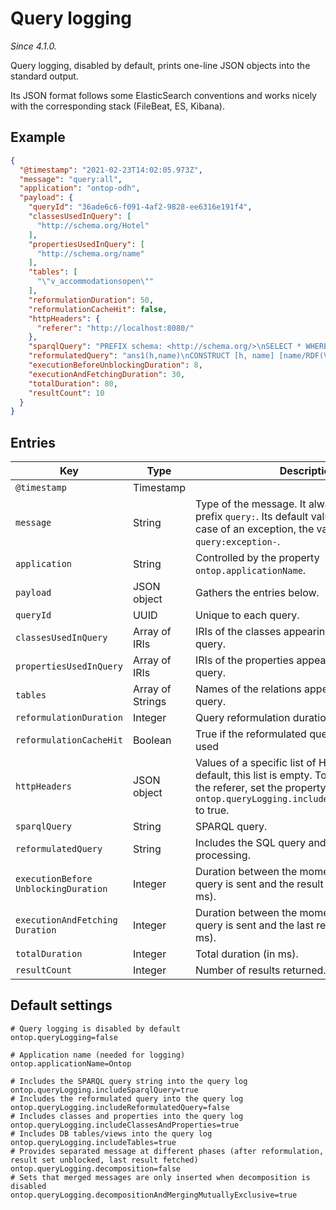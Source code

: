 # Query logging

*Since 4.1.0.*

Query logging, disabled by default, prints one-line JSON objects into the standard output.

Its JSON format follows some ElasticSearch conventions and works nicely with the corresponding stack (FileBeat, ES, Kibana).

## Example
```json
{
  "@timestamp": "2021-02-23T14:02:05.973Z",
  "message": "query:all",
  "application": "ontop-odh",
  "payload": {
    "queryId": "36ade6c6-f091-4af2-9828-ee6316e191f4",
    "classesUsedInQuery": [
      "http://schema.org/Hotel"
    ],
    "propertiesUsedInQuery": [
      "http://schema.org/name"
    ],
    "tables": [
      "\"v_accommodationsopen\""
    ],
    "reformulationDuration": 50,
    "reformulationCacheHit": false,
    "httpHeaders": {
      "referer": "http://localhost:8080/"
    },
    "sparqlQuery": "PREFIX schema: <http://schema.org/>\nSELECT * WHERE {\n  ?h a schema:Hotel ; schema:name ?name .\n  FILTER (langMatches(lang(?name), 'en'))\n} \nLIMIT 10",
    "reformulatedQuery": "ans1(h,name)\nCONSTRUCT [h, name] [name/RDF(VARCHARToTEXT(AccoDetail-en-Name1m51),@en), h/RDF(http://noi.example.org/data/accommodation/{}(VARCHARToTEXT(Id1m148)),IRI)]\n   NATIVE [AccoDetail-en-Name1m51, Id1m148]\nSELECT v1.\"AccoDetail-en-Name\" AS \"AccoDetail-en-Name1m51\", v1.\"Id\" AS \"Id1m148\"\nFROM \"v_accommodationsopen\" v1\nWHERE (v1.\"AccoDetail-en-Name\" IS NOT NULL AND 'HotelPension' = v1.\"AccoTypeId\")\nLIMIT 10\n",
    "executionBeforeUnblockingDuration": 8,
    "executionAndFetchingDuration": 30,
    "totalDuration": 80,
    "resultCount": 10
  }
}
```


## Entries

| Key                | Type  | Description                                     |
| ------------------ | --------- | ---------------------------------------------   |
| `@timestamp`       | Timestamp |                                                 |
| `message`          | String    | Type of the message. It always start with the prefix `query:`. Its default value is `query:all`. In case of an exception, the value starts with `query:exception-`.    |
| `application`      | String    | Controlled by the property `ontop.applicationName`. |
| `payload`  | JSON object      | Gathers the entries below.                 |
| `queryId`  | UUID      | Unique to each query.                 |
| `classesUsedInQuery` | Array of IRIs | IRIs of the classes appearing in the SPARQL query. |
| `propertiesUsedInQuery` | Array of IRIs | IRIs of the properties appearing in the SPARQL query. |
| `tables` | Array of Strings | Names of the relations appearing in the SQL query. |
| `reformulationDuration` | Integer | Query reformulation duration (in ms). |
| `reformulationCacheHit` | Boolean | True if the reformulated query cache has been used |
| `httpHeaders` | JSON object | Values of a specific list of HTTP headers. By default, this list is empty. To track for instance the referer, set the property `ontop.queryLogging.includeHttpHeader.referer` to true. |
| `sparqlQuery` | String | SPARQL query. |
| `reformulatedQuery` | String | Includes the SQL query and the post-processing. |
| `executionBefore` `UnblockingDuration` | Integer | Duration between the moments where the SQL query is sent and the result set is unblocked (in ms). |
| `executionAndFetching` `Duration` | Integer | Duration between the moments where the SQL query is sent and the last result is fetched (in ms). |
| `totalDuration` | Integer | Total duration (in ms). |
| `resultCount` | Integer | Number of results returned. |



## Default settings

```properties
# Query logging is disabled by default
ontop.queryLogging=false

# Application name (needed for logging)
ontop.applicationName=Ontop

# Includes the SPARQL query string into the query log
ontop.queryLogging.includeSparqlQuery=true
# Includes the reformulated query into the query log
ontop.queryLogging.includeReformulatedQuery=false
# Includes classes and properties into the query log
ontop.queryLogging.includeClassesAndProperties=true
# Includes DB tables/views into the query log
ontop.queryLogging.includeTables=true
# Provides separated message at different phases (after reformulation, result set unblocked, last result fetched)
ontop.queryLogging.decomposition=false
# Sets that merged messages are only inserted when decomposition is disabled
ontop.queryLogging.decompositionAndMergingMutuallyExclusive=true
```